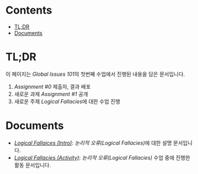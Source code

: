 <h1>Contents</h1>

- [TL;DR](#tldr)
- [Documents](#documents)

# TL;DR

이 페이지는 *Global Issues 101*의 첫번째 수업에서 진행된 내용을 담은 문서입니다.

1. _Assignment #0_ 제출자, 결과 배포
2. 새로운 과제 _Assignment #1_ 공개
3. 새로운 주제 *Logical Fallacies*에 대한 수업 진행

# Documents

- <a href="#/libs/class001/article">_Logical Fallaices (Intro)_</a>: <i>논리적 오류(Logical Fallacies)</i>에 대한 설명 문서입니다.
- <a href="#/libs/class001/activity">_Logical Fallacies (Activity)_</a>: _논리적 오류(Logical Fallacies)_ 수업 중에 진행한 활동 문서입니다.
